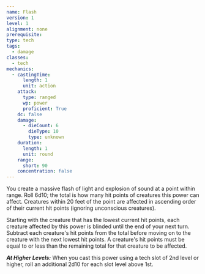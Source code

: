 ```yaml
---
name: Flash
version: 1
level: 1
alignment: none
prerequisite: 
type: tech
tags:
  - damage
classes:
  - tech
mechanics:
  - castingTime:
      length: 1
      unit: action
    attack:
      type: ranged
      wp: power
      proficient: True
    dc: false
    damage:
      - dieCount: 6
        dieType: 10
        type: unknown
    duration:
      length: 1
      unit: round
    range:
      short: 90
    concentration: false
---
```

You create a massive flash of light and explosion of sound at a point within range. Roll 6d10; the total is how many hit points of creatures this power can affect. Creatures within 20 feet of the point are affected in ascending order of their current hit points (ignoring unconscious creatures).

Starting with the creature that has the lowest current hit points, each creature affected by this power is blinded until the end of your next turn. Subtract each creature's hit points from the total before moving on to the creature with the next lowest hit points. A creature's hit points must be equal to or less than the remaining total for that creature to be affected.

***__At Higher Levels__:*** When you cast this power using a tech slot of 2nd level or higher, roll an additional 2d10 for each slot level above 1st.
    